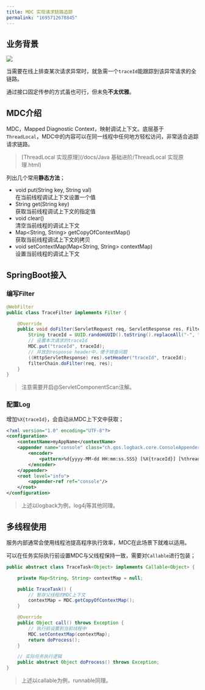 ```yaml
---
title: MDC 实现请求链路追踪
permalink: "1695712678845"
---
```


## 业务背景

![](https://image.caojiantao.site:1024/fc3c549d7c8a03da504fd74236859b58.png)

当需要在线上排查某次请求异常时，就急需一个`traceId`能跟踪到该异常请求的全链路。

通过接口固定传参的方式虽也可行，但未免**不太优雅**。

## MDC介绍

MDC，Mapped Diagnostic Context，映射调试上下文。底层基于`ThreadLocal`，MDC中的内容可以在同一线程中任何地方轻松访问，非常适合追踪请求链路。

> [ThreadLocal 实现原理](/docs/Java 基础进阶/ThreadLocal 实现原理.html)

列出几个常用**静态方法**；

- void put(String key, String val)  
在当前线程调试上下文设置一个值
- String get(String key)  
获取当前线程调试上下文的指定值
- void clear()  
清空当前线程的调试上下文
- Map<String, String> getCopyOfContextMap()  
获取当前线程调试上下文的拷贝
- void setContextMap(Map<String, String> contextMap)  
设置当前线程的调试上下文

## SpringBoot接入

### 编写Filter

```java
@WebFilter
public class TraceFilter implements Filter {

    @Override
    public void doFilter(ServletRequest req, ServletResponse res, FilterChain filterChain) throws IOException, ServletException {
        String traceId = UUID.randomUUID().toString().replaceAll("-", "");
        // 设置本次请求的traceId
        MDC.put("traceId", traceId);
        // 并放到response header中，便于排查问题
        ((HttpServletResponse) res).setHeader("traceId", traceId);
        filterChain.doFilter(req, res);
    }
}
```

> 注意需要开启@ServletComponentScan注解。

### 配置Log

增加`%X{traceId}`，会自动从MDC上下文中获取；

```xml
<?xml version="1.0" encoding="UTF-8"?>
<configuration>
    <contextName>myAppName</contextName>
    <appender name="console" class="ch.qos.logback.core.ConsoleAppender">
        <encoder>
            <pattern>%d{yyyy-MM-dd HH:mm:ss.SSS} [%X{traceId}] [%thread] %level %logger - %msg%n</pattern>
        </encoder>
    </appender>
    <root level="info">
        <appender-ref ref="console"/>
    </root>
</configuration>
```

> 上述以logback为例，log4j等其他同理。

## 多线程使用

服务内部通常会使用线程池提高程序执行效率，MDC在此场景下就难以适用。

可以在任务实际执行前设置MDC与父线程保持一致，需要对`Callable`进行包装；

```java
public abstract class TraceTask<Object> implements Callable<Object> {

    private Map<String, String> contextMap = null;

    public TraceTask() {
        // 暂存父线程的MDC上下文
        contextMap = MDC.getCopyOfContextMap();
    }

    @Override
    public Object call() throws Exception {
        // 执行前设置到当前线程中
        MDC.setContextMap(contextMap);
        return doProcess();
    }

    // 实际任务执行逻辑
    public abstract Object doProcess() throws Exception;
}
```

> 上述以callable为例，runnable同理。
